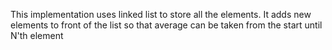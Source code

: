 This implementation uses linked list to store all the elements. It adds new elements to front of the list so that average can be taken from the start until N'th element
